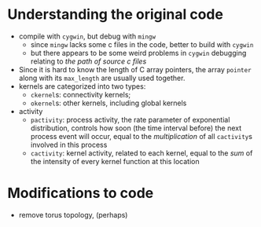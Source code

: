 # Understanding the original code
- compile with `cygwin`, but debug with `mingw`
  - since `mingw` lacks some c files in the code, better to build with `cygwin`
  - but there appears to be some weird problems in `cygwin` debugging relating to _the path of source c files_
- Since it is hard to know the length of C array pointers, the array `pointer` along with its `max_length` are usually used together.
- kernels are categorized into two types:
  - `ckernel`s: connectivity kernels; 
  - `okernel`s: other kernels, including global kernels
- activity
  - `pactivity`: process activity, the rate parameter of exponential distribution, controls how soon (the time interval before) the next process event will occur, equal to the _multiplication_ of all `cactivity`s involved in this process
  - `cactivity`: kernel activity, related to each kernel, equal to the _sum_ of the intensity of every kernel function at this location
  
# Modifications to code
- remove torus topology, (perhaps)